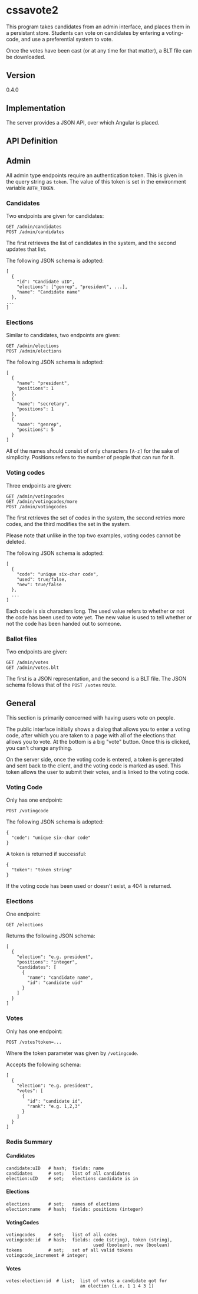 # cssavote2

This program takes candidates from an admin interface, and places
them in a persistant store.  Students can vote on candidates by entering
a voting-code, and use a preferential system to vote.

Once the votes have been cast (or at any time for that matter),
a BLT file can be downloaded.

## Version

0.4.0

## Implementation

The server provides a JSON API, over which Angular is placed.

## API Definition

## Admin

All admin type endpoints require an authentication token.  This is
given in the query string as `token`.  The value of this token is
set in the environment variable `AUTH_TOKEN`.

### Candidates

Two endpoints are given for candidates:

    GET /admin/candidates
    POST /admin/candidates

The first retrieves the list of candidates in the system,
and the second updates that list.

The following JSON schema is adopted:

    [
      {
        "id": "Candidate uID",
        "elections": ["genrep", "president", ...],
        "name": "Candidate name"
      },
    ...
    ]

### Elections

Similar to candidates, two endpoints are given:

    GET /admin/elections
    POST /admin/elections

The following JSON schema is adopted:

    [
      {
        "name": "president",
        "positions": 1
      },
      {
        "name": "secretary",
        "positions": 1
      },
      {
        "name": "genrep",
        "positions": 5
      }
    ]

All of the names should consist of only characters `[A-z]` for the sake of
simplicity.  Positions refers to the number of people that can run for
it.

### Voting codes

Three endpoints are given:

    GET /admin/votingcodes
    GET /admin/votingcodes/more
    POST /admin/votingcodes

The first retrieves the set of codes in the system, the second
retries more codes, and the third modifies the set in the system.

Please note that unlike in the top two examples, voting codes cannot
be deleted.

The following JSON schema is adopted:

    [
      {
        "code": "unique six-char code",
        "used": true/false,
        "new": true/false
      },
      ...
    ]

Each code is six characters long.  The used value refers to whether
or not the code has been used to vote yet.  The new value
is used to tell whether or not the code has been handed out
to someone.

### Ballot files

Two endpoints are given:

    GET /admin/votes
    GET /admin/votes.blt

The first is a JSON representation, and the second is a BLT file.
The JSON schema follows that of the `POST /votes` route.


## General

This section is primarily concerned with having users vote on people.

The public interface initially shows a dialog that allows you to
enter a voting code, after which you are taken to a page with
all of the elections that allows you to vote.  At the bottom is a big
"vote" button.  Once this is clicked, you can't change anything.

On the server side, once the voting code is entered, a token is generated
and sent back to the client, and the voting code is marked as used.
This token allows the user to submit
their votes, and is linked to the voting code.

### Voting Code

Only has one endpoint:

    POST /votingcode

The following JSON schema is adopted:

    {
      "code": "unique six-char code"
    }

A token is returned if successful:

    {
      "token": "token string"
    }

If the voting code has been used or doesn't exist, a 404 is returned.

### Elections

One endpoint:

    GET /elections

Returns the following JSON schema:

    [
      {
        "election": "e.g. president",
        "positions": "integer",
        "candidates": [
          {
            "name": "candidate name",
            "id": "candidate uid"
          }
        ]
      }
    ]

### Votes

Only has one endpoint:

    POST /votes?token=...

Where the token parameter was given by `/votingcode`.

Accepts the following schema:

    [
      {
        "election": "e.g. president",
        "votes": [
          {
            "id": "candidate id",
            "rank": "e.g. 1,2,3"
          }
        ]
      }
    ]

### Redis Summary

#### Candidates

    candidate:uID   # hash;  fields: name
    candidates      # set;   list of all candidates
    election:uID    # set;   elections candidate is in

#### Elections

    elections       # set;   names of elections
    election:name   # hash;  fields: positions (integer)

#### VotingCodes

    votingcodes     # set;   list of all codes
    votingcode:id   # hash;  fields: code (string), token (string),
                                     used (boolean), new (boolean)
    tokens          # set;   set of all valid tokens
    votingcode_increment # integer;

#### Votes

    votes:election:id  # list;  list of votes a candidate got for
                                an election (i.e. 1 1 4 3 1)

